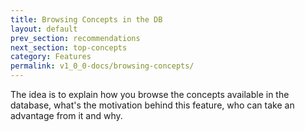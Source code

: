 ```yaml
---
title: Browsing Concepts in the DB
layout: default
prev_section: recommendations
next_section: top-concepts
category: Features
permalink: v1_0_0-docs/browsing-concepts/
---
```

The idea is to explain how you browse the concepts available in the database, what's the motivation behind this feature, who can take an advantage from it and why.
